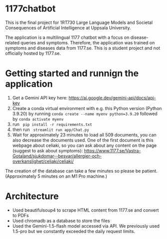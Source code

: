 # 1177chatbot
This is the final project for 1RT730 Large Language Models and Societal Consequences of Artificial Intelligence at Uppsala University.

The application is a multilingual 1177 chatbot with a focus on disease-related queries and symptoms. Therefore, the application was trained on symptoms and diseases data from 1177.se. This is a student project and not officially hosted by 1177.se.

# Getting started and runnign the application
1. Get a Gemini API key here: https://ai.google.dev/gemini-api/docs/api-key
2. Create a conda virtual environment with e.g. this Python version (Python 3.9.20) by running ``` conda create --name myenv python=3.9.20 ``` followed by ```conda activate myenv```
3. run ``` pip install -r requirements.txt```
4. then run ```  streamlit run app/Chat.py ```
5. Wait for approximately 23 minutes to load all 509 documents, you can also decrease the documents used. One of the first document is this webpage about celiaki, so you can ask about any content on the page (suggest to ask about symptoms): https://www.1177.se/Vastra-Gotaland/sjukdomar--besvar/allergier-och-overkanslighet/celiaki/celiaki/

The creation of the database can take a few minutes so please be patient. (Approximately 5 minutes on an M1 Pro machine.)

# Architecture
- Used beautifulsoup4 to scrape HTML content from 1177.se and convert to PDFs
- Used chromadb as a database to store the files
- Used the Gemini-1.5-flash model accessed via API. We previously used 1.5-pro but we constantly exceeded the daily request limits. 
